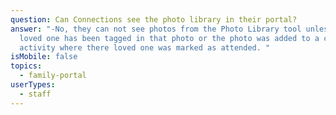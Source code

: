 ```yaml
---
question: Can Connections see the photo library in their portal?
answer: "-No, they can not see photos from the Photo Library tool unless their
  loved one has been tagged in that photo or the photo was added to a calendar
  activity where there loved one was marked as attended. "
isMobile: false
topics:
  - family-portal
userTypes:
  - staff
---
```

